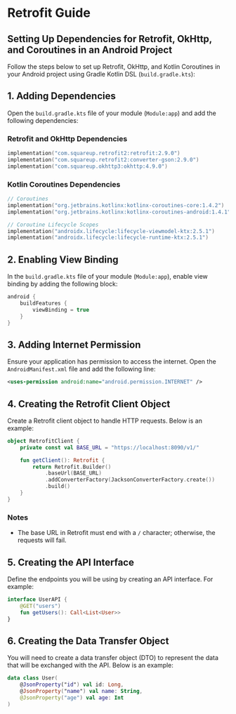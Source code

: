 # Retrofit Guide

## Setting Up Dependencies for Retrofit, OkHttp, and Coroutines in an Android Project

Follow the steps below to set up Retrofit, OkHttp, and Kotlin Coroutines in your Android project using Gradle Kotlin DSL (`build.gradle.kts`):

## 1. Adding Dependencies

Open the `build.gradle.kts` file of your module (`Module:app`) and add the following dependencies:

### Retrofit and OkHttp Dependencies
```kotlin
implementation("com.squareup.retrofit2:retrofit:2.9.0")
implementation("com.squareup.retrofit2:converter-gson:2.9.0")
implementation("com.squareup.okhttp3:okhttp:4.9.0")
```

### Kotlin Coroutines Dependencies
```kotlin
// Coroutines
implementation("org.jetbrains.kotlinx:kotlinx-coroutines-core:1.4.2")
implementation("org.jetbrains.kotlinx:kotlinx-coroutines-android:1.4.1")

// Coroutine Lifecycle Scopes
implementation("androidx.lifecycle:lifecycle-viewmodel-ktx:2.5.1")
implementation("androidx.lifecycle:lifecycle-runtime-ktx:2.5.1")
```

## 2. Enabling View Binding

In the `build.gradle.kts` file of your module (`Module:app`), enable view binding by adding the following block:

```kotlin
android {
    buildFeatures {
        viewBinding = true
    }
}
```

## 3. Adding Internet Permission

Ensure your application has permission to access the internet. Open the `AndroidManifest.xml` file and add the following line:

```xml
<uses-permission android:name="android.permission.INTERNET" />
```

## 4. Creating the Retrofit Client Object

Create a Retrofit client object to handle HTTP requests. Below is an example:

```kotlin
object RetrofitClient {
    private const val BASE_URL = "https://localhost:8090/v1/"

    fun getClient(): Retrofit {
        return Retrofit.Builder()
            .baseUrl(BASE_URL)
            .addConverterFactory(JacksonConverterFactory.create())
            .build()
    }
}
```

### Notes
- The base URL in Retrofit must end with a `/` character; otherwise, the requests will fail.

## 5. Creating the API Interface

Define the endpoints you will be using by creating an API interface. For example:

```kotlin
interface UserAPI {
    @GET("users")
    fun getUsers(): Call<List<User>>
}
```
## 6. Creating the Data Transfer Object

You will need to create a data transfer object (DTO) to represent the data that will be exchanged with the API. Below is an example:

```kotlin
data class User(
    @JsonProperty("id") val id: Long,
    @JsonProperty("name") val name: String,
    @JsonProperty("age") val age: Int
)
```
